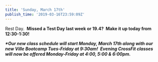 ```yaml
---
title: 'Sunday, March 17th'
publish_time: '2019-03-16T23:59:09Z'
---
```


Rest Day.  **Missed a Test Day last week or 19.4?  Make it up today from
12:30-1:30!**

***\*Our new class schedule will start Monday, March 17th along with our
new Ville Bootcamp Tues-Friday at 9:30am!  Evening CrossFit classes will
now be offered Monday-Friday at 4:00, 5:00 & 6:00pm.***
